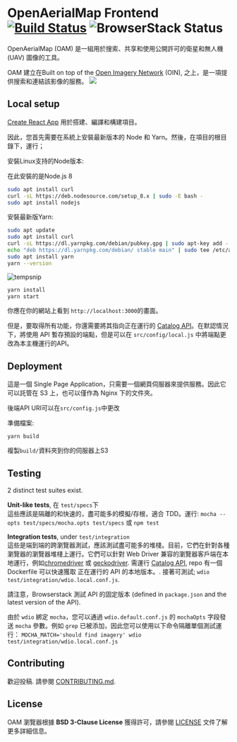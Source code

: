 # OpenAerialMap Frontend [![Build Status](https://travis-ci.org/hotosm/oam-browser.svg?branch=develop)](https://travis-ci.org/hotosm/oam-browser) ![BrowserStack Status](https://www.browserstack.com/automate/badge.svg?badge_key=cXlaWlgyeEhmUUlISEpjTU9OQTg3RzdLVUlqUWo0V0JsOG5sMGJ4MlNnYz0tLWhtNFRWMnBlYWJnQUd6TFFZVzJxK3c9PQ==--955a5de2e9ea1506cdeb8cebdcbca07435613863)

OpenAerialMap (OAM) 是一組用於搜索、共享和使用公開許可的衛星和無人機 (UAV) 圖像的工具。

OAM 建立在Built on top of the [Open Imagery Network](https://openimagerynetwork.github.io/) (OIN),  之上，是一項提供搜索和連結該影像的服務。
![](./contrib/oam_screenshot.jpg)

## Local setup

[Create React App](https://github.com/facebookincubator/create-react-app) 用於搭建、編譯和構建項目。

因此，您首先需要在系統上安裝最新版本的 Node 和 Yarn。然後，在項目的根目錄下，運行；

安裝Linux支持的Node版本:

在此安裝的是Node.js 8
```bash
sudo apt install curl
curl -sL https://deb.nodesource.com/setup_8.x | sudo -E bash -
sudo apt install nodejs
```

安裝最新版Yarn:
```bash
sudo apt update 
sudo apt install curl 
curl -sL https://dl.yarnpkg.com/debian/pubkey.gpg | sudo apt-key add -  
echo "deb https://dl.yarnpkg.com/debian/ stable main" | sudo tee /etc/apt/sources.list.d/yarn.list  
sudo apt install yarn  
yarn --version  
```
![tempsnip](https://user-images.githubusercontent.com/8043151/203461780-73b10d9a-2631-4adf-ac1a-298ff1c09b0c.png)


```bash
yarn install
yarn start
```

你應在你的網站上看到 `http://localhost:3000`的畫面。

但是，要取得所有功能，你還需要將其指向正在運行的 [Catalog API](https://github.com/hotosm/oam-catalog)。在默認情況下，將使用 API 暫存預設的端點，但是可以在 `src/config/local.js` 中將端點更改為本主機運行的API。

## Deployment

這是一個 Single Page Application，只需要一個網頁伺服器來提供服務。因此它可以託管在 S3 上，也可以僅作為 Nginx 下的文件夾。

後端API URI可以在`src/config.js`中更改

準備檔案:

`yarn build`

複製`build/`資料夾到你的伺服器上S3

## Testing
2 distinct test suites exist.

**Unit-like tests**, 在 `test/specs`下    
這些應該是隔離的和快速的，盡可能多的模擬/存根，適合 TDD。運行:
`mocha --opts test/specs/mocha.opts test/specs` 或 `npm test`

**Integration tests**, under `test/integration`    
這些是端到端的跨瀏覽器測試，應該測試盡可能多的堆棧。目前，它們在針對各種瀏覽器的瀏覽器堆棧上運行。它們可以針對 Web Driver 兼容的瀏覽器客戶端在本地運行，例如[chromedriver](https://sites.google.com/a/chromium.org/chromedriver/) 或 [geckodriver](https://github.com/mozilla/geckodriver). 
需運行 [Catalog API](https://github.com/hotosm/oam-catalog), repo 有一個 Dockerfile 可以快速獲取
正在運行的 API 的本地版本。. 接著可測試;
`wdio test/integration/wdio.local.conf.js`.

請注意，Browserstack 測試 API 的固定版本 (defined in `package.json` and the latest version of the API).

由於 `wdio` 綁定 `mocha`，您可以通過 `wdio.default.conf.js` 的 `mochaOpts` 字段發送 `mocha` 參數。例如 `grep` 已被添加，因此您可以使用以下命令隔離單個測試運行：
`MOCHA_MATCH='should find imagery' wdio test/integration/wdio.local.conf.js`

## Contributing

歡迎投稿. 請參閱 [CONTRIBUTING.md](./CONTRIBUTING.md).

## License
OAM 瀏覽器根據 **BSD 3-Clause License** 獲得許可，請參閱 [LICENSE](LICENSE) 文件了解更多詳細信息。
